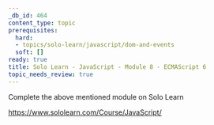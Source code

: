 ```yaml
---
_db_id: 464
content_type: topic
prerequisites:
  hard:
  - topics/solo-learn/javascript/dom-and-events
  soft: []
ready: true
title: Solo Learn - JavaScript - Module 8 - ECMAScript 6
topic_needs_review: true
---
```


Complete the above mentioned module on Solo Learn

https://www.sololearn.com/Course/JavaScript/